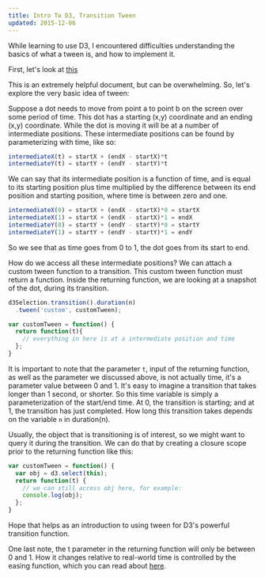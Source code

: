 ```yaml
---
title: Intro To D3, Transition Tween
updated: 2015-12-06
---
```


While learning to use D3, I encountered difficulties understanding the basics of what a tween is, and how to implement it.

First, let's look at [this](https://github.com/mbostock/d3/wiki/Transitions)

This is an extremely helpful document, but can be overwhelming. So, let's explore the very basic idea of tween:

Suppose a dot needs to move from point a to point b on the screen over some period of time. This dot has a starting (x,y) coordinate and an ending (x,y) coordinate. While the dot is moving it will be at a number of intermediate positions. These intermediate positions can be found by parameterizing with time, like so:

```javascript
intermediateX(t) = startX + (endX - startX)*t
intermediateY(t) = startY + (endY - startY)*t
```

We can say that its intermediate position is a function of time, and is equal to its starting position plus time multiplied by the difference between its end position and starting position, where time is between zero and one.

```javascript
intermediateX(0) = startX + (endX - startX)*0 = startX
intermediateX(1) = startX + (endX - startX)*1 = endX
intermediateY(0) = startY + (endY - startY)*0 = startY
intermediateY(1) = startY + (endY - startY)*1 = endY
```

So we see that as time goes from 0 to 1, the dot goes from its start to end.

How do we access all these intermediate positions? We can attach a custom tween function to a transition. This custom tween function must return a function. Inside the returning function, we are looking at a snapshot of the dot, during its transition.

```javascript
d3Selection.transition().duration(n)
  .tween('custom', customTween);

var customTween = function() {
  return function(t){
    // everything in here is at a intermediate position and time
  };
}
```
It is important to note that the parameter ```t```, input of the returning function, as well as the parameter we discussed above, is not actually time, it's a parameter value between 0 and 1. It's easy to imagine a transition that takes longer than 1 second, or shorter. So this time variable is simply a parameterization of the start/end time. At 0, the transition is starting; and at 1, the transition has just completed. How long this transition takes depends on the variable ```n``` in duration(n).

Usually, the object that is transitioning is of interest, so we might want to query it during the transition. We can do that by creating a closure scope prior to the returning function like this:

```javascript
var customTween = function() {
  var obj = d3.select(this);
  return function(t) {
    // we can still access obj here, for example:
    console.log(obj);
  };
}
```

Hope that helps as an introduction to using tween for D3's powerful transition function.

One last note, the t parameter in the returning function will only be between 0 and 1. How it changes relative to real-world time is controlled by the easing function, which you can read about [here](https://github.com/mbostock/d3/wiki/Transitions#easing).
